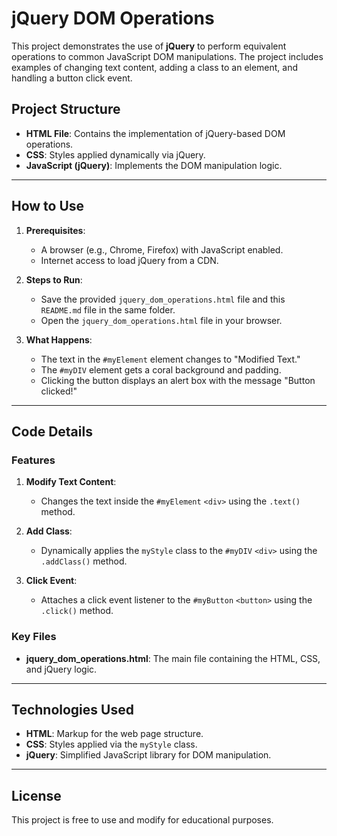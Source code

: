 # jQuery DOM Operations

This project demonstrates the use of **jQuery** to perform equivalent operations to common JavaScript DOM manipulations. The project includes examples of changing text content, adding a class to an element, and handling a button click event.

## Project Structure
- **HTML File**: Contains the implementation of jQuery-based DOM operations.
- **CSS**: Styles applied dynamically via jQuery.
- **JavaScript (jQuery)**: Implements the DOM manipulation logic.

---

## How to Use

1. **Prerequisites**:
   - A browser (e.g., Chrome, Firefox) with JavaScript enabled.
   - Internet access to load jQuery from a CDN.

2. **Steps to Run**:
   - Save the provided `jquery_dom_operations.html` file and this `README.md` file in the same folder.
   - Open the `jquery_dom_operations.html` file in your browser.

3. **What Happens**:
   - The text in the `#myElement` element changes to "Modified Text."
   - The `#myDIV` element gets a coral background and padding.
   - Clicking the button displays an alert box with the message "Button clicked!"

---

## Code Details

### Features
1. **Modify Text Content**:
   - Changes the text inside the `#myElement` `<div>` using the `.text()` method.

2. **Add Class**:
   - Dynamically applies the `myStyle` class to the `#myDIV` `<div>` using the `.addClass()` method.

3. **Click Event**:
   - Attaches a click event listener to the `#myButton` `<button>` using the `.click()` method.

### Key Files
- **jquery_dom_operations.html**: The main file containing the HTML, CSS, and jQuery logic.

---

## Technologies Used
- **HTML**: Markup for the web page structure.
- **CSS**: Styles applied via the `myStyle` class.
- **jQuery**: Simplified JavaScript library for DOM manipulation.

---

## License
This project is free to use and modify for educational purposes.
